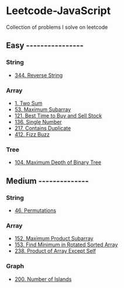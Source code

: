 # Leetcode-JavaScript
Collection of problems I solve on leetcode

## Easy ----------------
### String
- [344. Reverse String](problems/string/reverse-string)
### Array
- [1. Two Sum](problems/array/two-sum)
- [53. Maximum Subarray](problems/array/max-subarray)
- [121. Best Time to Buy and Sell Stock](problems/array/max-profit)
- [136. Single Number](problems/array/single-number)
- [217. Contains Duplicate](problems/array/contains-duplicate)
- [412. Fizz Buzz](problems/array/fizz-buzz)
### Tree
- [104. Maximum Depth of Binary Tree](problems/tree/max-depth-of-binary-tree)


## Medium --------------
### String
- [46. Permutations](problems/string/permutations/permutations)
### Array
- [152. Maximum Product Subarray](problems/array/max-product-subarray)
- [153. Find Minimum in Rotated Sorted Array]()
- [238. Product of Array Except Self](problems/array/product-except-self)
### Graph
- [200. Number of Islands](problems/graph/number-of-islands)
